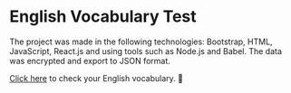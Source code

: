 # English Vocabulary Test
The project was made in the following technologies: Bootstrap, HTML, JavaScript, React.js and using tools such as Node.js and Babel. The data was encrypted and export to JSON format.

[Click here](https://coder36459.github.io/English-Vocabulary-Test/) to check your English vocabulary. 💜
